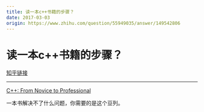 ```yaml
---
title: 读一本c++书籍的步骤？
date: 2017-03-03
origin: https://www.zhihu.com/question/55949035/answer/149542806
---
```

# 读一本c++书籍的步骤？

[知乎链接](https://www.zhihu.com/question/55949035/answer/149542806)

---------

<span class="RichText ztext CopyrightRichText-richText" itemprop="text"><p><a href="https://link.zhihu.com/?target=https%3A//www.douban.com/doulist/4041785/" class=" wrap external" target="_blank" rel="nofollow noreferrer" data-za-detail-view-id="1043">C++: From Novice to Professional</a></p><p>一本书解决不了什么问题，你需要的是这个豆列。</p></span>